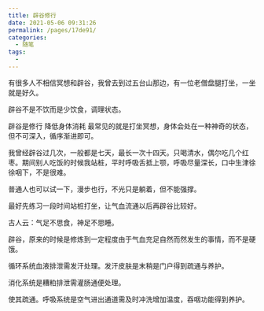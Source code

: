 ```yaml
---
title: 辟谷修行
date: 2021-05-06 09:31:26
permalink: /pages/17de91/
categories: 
  - 随笔
tags: 
  - 
---
```

有很多人不相信冥想和辟谷，我曾去到过五台山那边，有一位老僧盘腿打坐，一坐就是好久。

辟谷不是不饮而是少饮食，调理状态。

辟谷是修行 降低身体消耗 最常见的就是打坐冥想，身体会处在一种神奇的状态，但不可深入，循序渐进即可。

我曾经辟谷过几次，一般都是七天，最长一次十四天。只喝清水，偶尔吃几个红枣。期间别人吃饭的时候我站桩，平时呼吸舌抵上颚，呼吸尽量深长，口中生津徐徐咽下，不是很难。

普通人也可以试一下，漫步也行，不光只是躺着，但不能强撑。

最好先练习一段时间站桩打坐，让气血流通以后再辟谷比较好。

古人云：气足不思食，神足不思睡。

辟谷，原来的时候是修炼到一定程度由于气血充足自然而然发生的事情，而不是硬饿。

循环系统血液排泄需发汗处理。发汗皮肤是末稍是门户得到疏通与养护。

消化系统是糟粕排泄需灌肠通便处理。

使其疏通。呼吸系统是空气进出通道需及时冲洗增加温度，吞咽功能得到养护。

